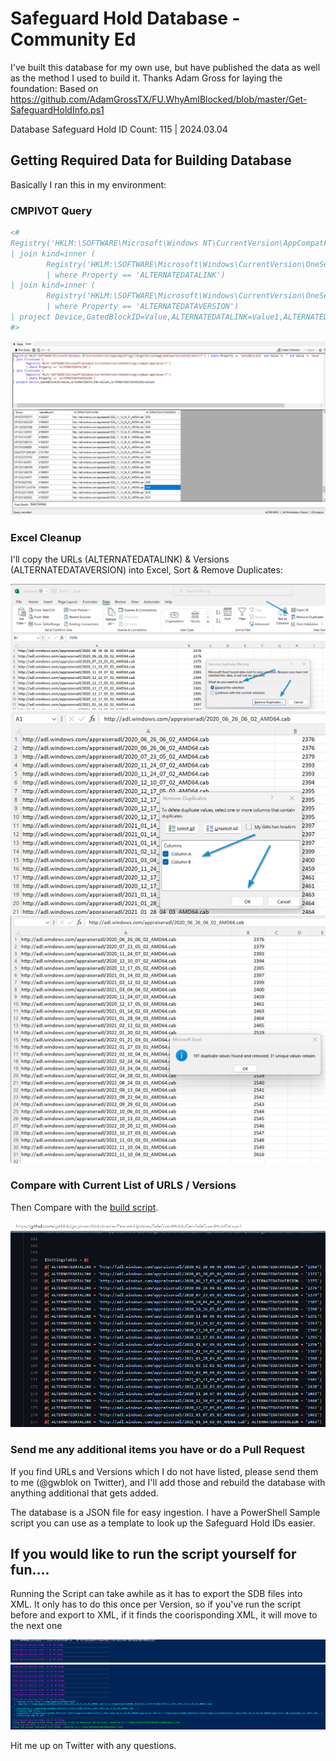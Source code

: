 # Safeguard Hold Database - Community Ed

I've built this database for my own use, but have published the data as well as the method I used to build it.  Thanks Adam Gross for laying the foundation:
Based on https://github.com/AdamGrossTX/FU.WhyAmIBlocked/blob/master/Get-SafeguardHoldInfo.ps1 


Database Safeguard Hold ID Count: 115 | 2024.03.04

## Getting Required Data for Building Database
Basically I ran this in my environment:

### CMPIVOT Query

``` powershell
<#
Registry('HKLM:\SOFTWARE\Microsoft\Windows NT\CurrentVersion\AppCompatFlags\TargetVersionUpgradeExperienceIndicators\*') | where Property == 'GatedBlockId' and Value != '' and Value != 'None'
| join kind=inner (
		Registry('HKLM:\SOFTWARE\Microsoft\Windows\CurrentVersion\OneSettings\compat\appraiser\*') 
		| where Property == 'ALTERNATEDATALINK')
| join kind=inner (
		Registry('HKLM:\SOFTWARE\Microsoft\Windows\CurrentVersion\OneSettings\compat\appraiser\*') 
		| where Property == 'ALTERNATEDATAVERSION')
| project Device,GatedBlockID=Value,ALTERNATEDATALINK=Value1,ALTERNATEDATAVERSION=Value2
#>
```

[![CMPivot](media/CMPivot.png)](media/CMPivot.png)

### Excel Cleanup

I'll copy the URLs (ALTERNATEDATALINK) & Versions (ALTERNATEDATAVERSION) into Excel, Sort & Remove Duplicates:

[![RemoveDups1](media/RemoveDups.png)](media/RemoveDups.png)
[![RemoveDups2](media/RemoveDups2.png)](media/RemoveDups2.png)
[![RemoveDups3](media/RemoveDups3.png)](media/RemoveDups3.png)

### Compare with Current List of URLS / Versions

Then Compare with the [build script](https://github.com/gwblok/garytown/blob/master/Feature-Updates/SafeGuardHolds/Get-SafeGuardHoldData.ps1).

[![BuildScript](media/BuildScript.png)](media/BuildScript.png)


### Send me any additional items you have or do a Pull Request

If you find URLs and Versions which I do not have listed, please send them to me (@gwblok on Twitter), and I'll add those and rebuild the database with anything additional that gets added.


The database is a JSON file for easy ingestion.  I have a PowerShell Sample script you can use as a template to look up the Safeguard Hold IDs easier.

## If you would like to run the script yourself for fun....

Running the Script can take awhile as it has to export the SDB files into XML.  It only has to do this once per Version, so if you've run the script before and export to XML, if it finds the coorisponding XML, it will move to the next one

[![RunScript1](media/RunScript1.png)](media/RunScript1.png)
[![RunScript2](media/RunScript2.png)](media/RunScript2.png)


Hit me up on Twitter with any questions.
